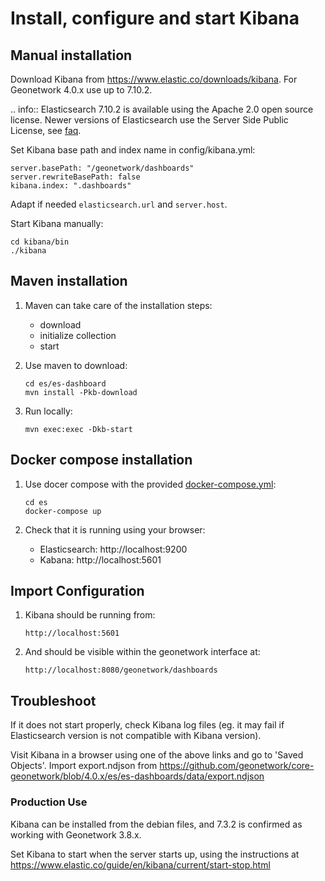 # Install, configure and start Kibana

## Manual installation

Download Kibana from https://www.elastic.co/downloads/kibana. For Geonetwork 4.0.x use up to 7.10.2.

.. info:: Elasticsearch 7.10.2 is available using the Apache 2.0 open source license. Newer versions of Elasticsearch use the Server Side Public License, see [faq](https://www.elastic.co/pricing/faq/licensing).

Set Kibana base path and index name in config/kibana.yml:

```
server.basePath: "/geonetwork/dashboards"
server.rewriteBasePath: false
kibana.index: ".dashboards"
```

Adapt if needed ```elasticsearch.url``` and ```server.host```.

Start Kibana manually:

```
cd kibana/bin
./kibana
```

## Maven installation

1. Maven can take care of the installation steps:

   * download
   * initialize collection
   * start

2. Use maven to download:

   ```
   cd es/es-dashboard
   mvn install -Pkb-download
   ```

3. Run locally:

   ```
   mvn exec:exec -Dkb-start
   ```

## Docker compose installation

1. Use docer compose with the provided [docker-compose.yml](docker-compose.yml):

   ```
   cd es
   docker-compose up
   ```

3. Check that it is running using your browser:
   
   * Elasticsearch: http://localhost:9200
   * Kabana: http://localhost:5601
   
## Import Configuration

1. Kibana should be running from:

   ```
   http://localhost:5601
   ```

2. And should be visible within the geonetwork interface at:
 
   ```
   http://localhost:8080/geonetwork/dashboards
   ```

## Troubleshoot

If it does not start properly, check Kibana log files (eg. it may fail if Elasticsearch version
is not compatible with Kibana version).

Visit Kibana in a browser using one of the above links and go to 'Saved Objects'. Import export.ndjson from https://github.com/geonetwork/core-geonetwork/blob/4.0.x/es/es-dashboards/data/export.ndjson

### Production Use

Kibana can be installed from the debian files, and 7.3.2 is confirmed as working with Geonetwork 3.8.x.

Set Kibana to start when the server starts up, using the instructions at https://www.elastic.co/guide/en/kibana/current/start-stop.html



